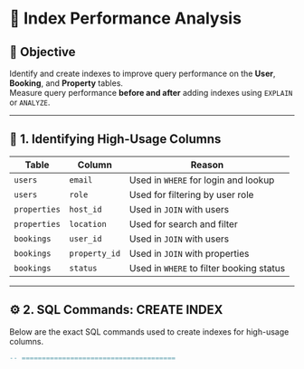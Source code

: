 # 🧠 Index Performance Analysis

## 🎯 Objective
Identify and create indexes to improve query performance on the **User**, **Booking**, and **Property** tables.  
Measure query performance **before and after** adding indexes using `EXPLAIN` or `ANALYZE`.

---

## 🧩 1. Identifying High-Usage Columns

| Table | Column | Reason |
|--------|---------|--------|
| `users` | `email` | Used in `WHERE` for login and lookup |
| `users` | `role` | Used for filtering by user role |
| `properties` | `host_id` | Used in `JOIN` with users |
| `properties` | `location` | Used for search and filter |
| `bookings` | `user_id` | Used in `JOIN` with users |
| `bookings` | `property_id` | Used in `JOIN` with properties |
| `bookings` | `status` | Used in `WHERE` to filter booking status |

---

## ⚙️ 2. SQL Commands: CREATE INDEX

Below are the exact SQL commands used to create indexes for high-usage columns.

```sql
-- ======================================
